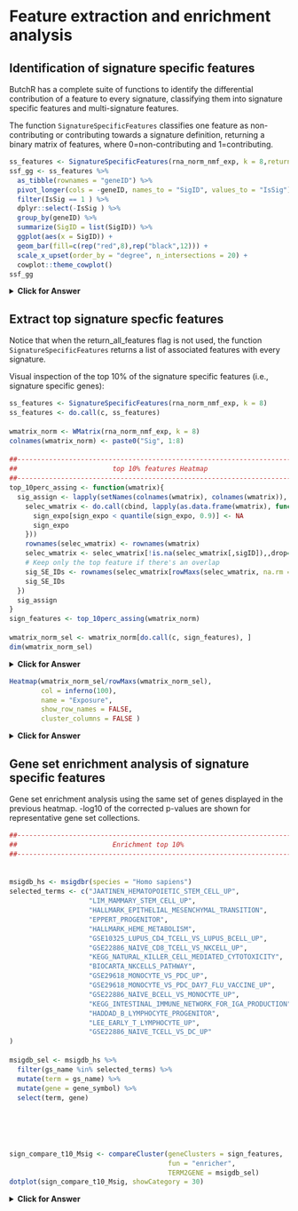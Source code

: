 # Feature extraction and enrichment analysis

## Identification of signature specific features

ButchR has a complete suite of functions to identify the differential contribution of a feature to every signature, classifying them into signature specific features and multi-signature features. 

The function `SignatureSpecificFeatures` classifies one feature as non-contributing or contributing towards a signature definition, returning a binary matrix of features, where 0=non-contributing and 1=contributing.

```r
ss_features <- SignatureSpecificFeatures(rna_norm_nmf_exp, k = 8,return_all_features = TRUE)
ssf_gg <- ss_features %>% 
  as_tibble(rownames = "geneID") %>% 
  pivot_longer(cols = -geneID, names_to = "SigID", values_to = "IsSig") %>% 
  filter(IsSig == 1 ) %>% 
  dplyr::select(-IsSig ) %>% 
  group_by(geneID) %>%
  summarize(SigID = list(SigID)) %>% 
  ggplot(aes(x = SigID)) +
  geom_bar(fill=c(rep("red",8),rep("black",12))) +
  scale_x_upset(order_by = "degree", n_intersections = 20) +
  cowplot::theme_cowplot()
ssf_gg
```

<details>
<summary><b>Click for Answer</b></summary>

![](figs/sigspe_upset-1.png)
</details>


## Extract top signature specfic features

Notice that when the return_all_features flag is not used, the function `SignatureSpecificFeatures` returns a list of associated features with every signature.

Visual inspection of the top 10% of the signature specific features (i.e., signature specific genes):

```r
ss_features <- SignatureSpecificFeatures(rna_norm_nmf_exp, k = 8)
ss_features <- do.call(c, ss_features)

wmatrix_norm <- WMatrix(rna_norm_nmf_exp, k = 8)
colnames(wmatrix_norm) <- paste0("Sig", 1:8)

##----------------------------------------------------------------------------##
##                        top 10% features Heatmap                            ##
##----------------------------------------------------------------------------##
top_10perc_assing <- function(wmatrix){
  sig_assign <- lapply(setNames(colnames(wmatrix), colnames(wmatrix)), function(sigID){
    selec_wmatrix <- do.call(cbind, lapply(as.data.frame(wmatrix), function(sign_expo){
      sign_expo[sign_expo < quantile(sign_expo, 0.9)] <- NA
      sign_expo
    }))
    rownames(selec_wmatrix) <- rownames(wmatrix)
    selec_wmatrix <- selec_wmatrix[!is.na(selec_wmatrix[,sigID]),,drop=FALSE]
    # Keep only the top feature if there's an overlap
    sig_SE_IDs <- rownames(selec_wmatrix[rowMaxs(selec_wmatrix, na.rm = TRUE) == selec_wmatrix[,sigID],])
    sig_SE_IDs
  })
  sig_assign
}
sign_features <- top_10perc_assing(wmatrix_norm)

wmatrix_norm_sel <- wmatrix_norm[do.call(c, sign_features), ]
dim(wmatrix_norm_sel)
```
<details>
<summary><b>Click for Answer</b></summary>

```
## [1] 7859    8
```
</details>


```r
Heatmap(wmatrix_norm_sel/rowMaxs(wmatrix_norm_sel), 
        col = inferno(100), 
        name = "Exposure",
        show_row_names = FALSE, 
        cluster_columns = FALSE )
```

<details>
<summary><b>Click for Answer</b></summary>

![](figs/top10heat-1.png)
</details>


## Gene set enrichment analysis of signature specific features

Gene set enrichment analysis using the same set of genes displayed in the previous heatmap. -log10 of the corrected p-values are shown for representative gene set collections.


```r
##----------------------------------------------------------------------------##
##                        Enrichment top 10%                                  ##
##----------------------------------------------------------------------------##


msigdb_hs <- msigdbr(species = "Homo sapiens")
selected_terms <- c("JAATINEN_HEMATOPOIETIC_STEM_CELL_UP", 
                    "LIM_MAMMARY_STEM_CELL_UP",
                    "HALLMARK_EPITHELIAL_MESENCHYMAL_TRANSITION",
                    "EPPERT_PROGENITOR", 
                    "HALLMARK_HEME_METABOLISM",
                    "GSE10325_LUPUS_CD4_TCELL_VS_LUPUS_BCELL_UP",
                    "GSE22886_NAIVE_CD8_TCELL_VS_NKCELL_UP", 
                    "KEGG_NATURAL_KILLER_CELL_MEDIATED_CYTOTOXICITY",
                    "BIOCARTA_NKCELLS_PATHWAY",
                    "GSE29618_MONOCYTE_VS_PDC_UP", 
                    "GSE29618_MONOCYTE_VS_PDC_DAY7_FLU_VACCINE_UP", 
                    "GSE22886_NAIVE_BCELL_VS_MONOCYTE_UP",
                    "KEGG_INTESTINAL_IMMUNE_NETWORK_FOR_IGA_PRODUCTION", 
                    "HADDAD_B_LYMPHOCYTE_PROGENITOR",
                    "LEE_EARLY_T_LYMPHOCYTE_UP", 
                    "GSE22886_NAIVE_TCELL_VS_DC_UP"
)

msigdb_sel <- msigdb_hs %>% 
  filter(gs_name %in% selected_terms) %>% 
  mutate(term = gs_name) %>% 
  mutate(gene = gene_symbol) %>% 
  select(term, gene)





sign_compare_t10_Msig <- compareCluster(geneClusters = sign_features, 
                                        fun = "enricher",
                                        TERM2GENE = msigdb_sel)
dotplot(sign_compare_t10_Msig, showCategory = 30)
```

<details>
<summary><b>Click for Answer</b></summary>
![](figs/enrichment-1.png)

</details>
